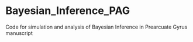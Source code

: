 # Bayesian_Inference_PAG

Code for simulation and analysis of Bayesian Inference in Prearcuate Gyrus manuscript

